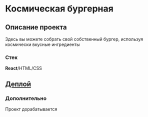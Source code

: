 # Космическая бургерная

## Описание проекта

Здесь вы можете собрать свой собственный бургер, используя космически вкусные ингредиенты

### Стек

**React**/HTML/CSS

## [Деплой](https://alenaismagilova.github.io/react-burger/)

### Дополнительно

Проект дорабатывается

